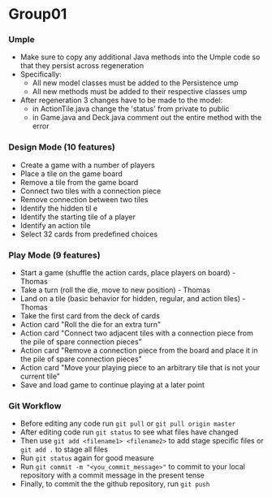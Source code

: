 # Group01

### Umple
  * Make sure to copy any additional Java methods into the Umple code so that they persist across regeneration
  * Specifically:
    * All new model classes must be added to the Persistence ump
    * All new methods must be added to their respective classes ump
  * After regeneration 3 changes have to be made to the model: 
    * in ActionTile.java change the 'status' from private to public
    * in Game.java and Deck.java comment out the entire method with the error
  
### Design Mode (10 features)
  * Create a game with a number of players
  * Place a tile on the game board
  * Remove a tile from the game board
  * Connect two tiles with a connection piece
  * Remove connection between two tiles
  * Identify the hidden til e
  * Identify the starting tile of a player
  * Identify an action tile
  * Select 32 cards from predefined choices
   
### Play Mode (9 features)
  * Start a game (shuffle the action cards, place players on board) - Thomas
  * Take a turn (roll the die, move to new position) - Thomas
  * Land on a tile (basic behavior for hidden, regular, and action tiles) - Thomas
  * Take the first card from the deck of cards
  * Action card "Roll the die for an extra turn"
  * Action  card  "Connect  two  adjacent  tiles  with  a  connection  piece  from  the  pile  of  spare  connection pieces"
  * Action card "Remove a connection piece from the board and place it in the pile of spare connection pieces"
  * Action card "Move your playing piece to an arbitrary tile that is not your current tile"
  * Save and load game to continue playing at a later point
  
### Git Workflow
  * Before editing any code run `git pull` or `git pull origin master`
  * After editing code run `git status` to see what files have changed
  * Then use `git add <filename1> <filename2>` to add stage specific files or `git add .` to stage all files
  * Run `git status` again for good measure
  * Run `git commit -m "<you_commit_message>"` to commit to your local repository with a commit message in the present tense
  * Finally, to commit the the github repository, run `git push`
